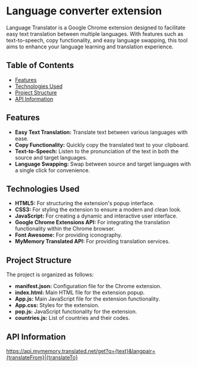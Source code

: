 # Language converter extension

Language Translator is a Google Chrome extension designed to facilitate easy text translation between multiple languages. With features such as text-to-speech, copy functionality, and easy language swapping, this tool aims to enhance your language learning and translation experience.

## Table of Contents

- [Features](#features)
- [Technologies Used](#technologies-used)
- [Project Structure](#project-structure)
- [API Information](#api-information)


## Features

- **Easy Text Translation:** Translate text between various languages with ease.
- **Copy Functionality:** Quickly copy the translated text to your clipboard.
- **Text-to-Speech:** Listen to the pronunciation of the text in both the source and target languages.
- **Language Swapping:** Swap between source and target languages with a single click for convenience.

## Technologies Used

- **HTML5:** For structuring the extension's popup interface.
- **CSS3:** For styling the extension to ensure a modern and clean look.
- **JavaScript:** For creating a dynamic and interactive user interface.
- **Google Chrome Extensions API:** For integrating the translation functionality within the Chrome browser.
- **Font Awesome:** For providing iconography.
- **MyMemory Translated API:** For providing translation services.

## Project Structure

The project is organized as follows:

- **manifest.json:** Configuration file for the Chrome extension.
- **index.html:** Main HTML file for the extension popup.
- **App.js:** Main JavaScript file for the extension functionality.
- **App.css:** Styles for the extension.
- **pop.js:** JavaScript functionality for the extension.
- **countries.js:** List of countries and their codes.

## API Information

https://api.mymemory.translated.net/get?q={text}&langpair={translateFrom}|{translateTo}



